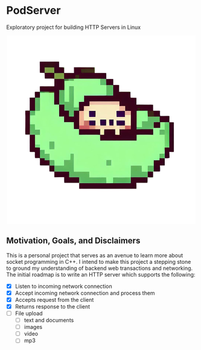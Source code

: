 # PodServer
Exploratory project for building HTTP Servers in Linux

<p align="center">
  <img src="img/PodServerLogo.png" alt="Image">
</p>

## Motivation, Goals, and Disclaimers

This is a personal project that serves as an avenue to learn more about socket programming in C++.
I intend to make this project a stepping stone to ground my understanding of backend web transactions and 
networking. The initial roadmap is to write an HTTP server which supports the following: 

- [x] Listen to incoming network connection
- [x] Accept incoming network connection and process them
- [x] Accepts request from the client
- [x] Returns response to the client
- [ ] File upload
  - [ ] text and documents
  - [ ] images
  - [ ] video
  - [ ] mp3